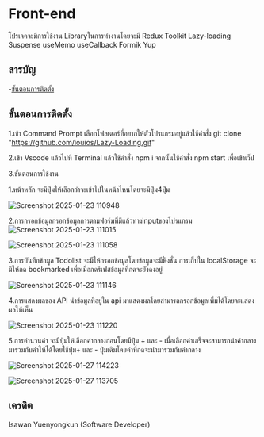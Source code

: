 # Front-end

 โปรเจคจะมีการใช้งาน Libraryในการทำงานโดยจะมี Redux Toolkit  Lazy-loading  Suspense 
useMemo useCallback Formik Yup
## สารบัญ

-[ขั้นตอนการติดตั้ง](#%E0%B8%82%E0%B8%B1%E0%B9%89%E0%B8%99%E0%B8%95%E0%B8%AD%E0%B8%99%E0%B8%81%E0%B8%B2%E0%B8%A3%E0%B8%95%E0%B8%B4%E0%B8%94%E0%B8%95%E0%B8%B1%E0%B9%89%E0%B8%87)

## ขั้นตอนการติดตั้ง

1.เข้า Command Prompt เลือกโฟลเดอร์ที่อยากให้ตัวโปรแกรมอยู่แล้วใช้คำสั่ง
git clone "https://github.com/iouios/Lazy-Loading.git"

2.เข้า Vscode แล้วไปที่ Terminal แล้วใช้คำสั่ง npm i จากนั้นใช้คำสั่ง npm start เพื่อเข้าเว็ป

3.ขั้นตอนการใช้งาน

1.หน้าหลัก จะมีปุ่มให้เลือกว่าจะเข้าไปในหน้าไหนโดยจะมีปุ่ม4ปุ่ม

![Screenshot 2025-01-23 110948](https://github.com/user-attachments/assets/554b045f-f5f7-4852-b178-45ded50a7499)


 2.การกรอกข้อมูลกรอกข้อมูลการตามฟอร์มที่มีแล้วทางinputของโปรแกรม
 ![Screenshot 2025-01-23 111015](https://github.com/user-attachments/assets/953ee94f-604c-4bcc-9939-8513849c39ad)

![Screenshot 2025-01-23 111058](https://github.com/user-attachments/assets/c16149fd-d27d-4aa2-aa75-071725a3ba4f)

 
 3.การบันทึกข้อมูล Todolist จะมีให้กรอกข้อมูลโดยข้อมูลจะมีฟั่งชั่น การเก็บใน localStorage จะมีให้กด bookmarked เพื่อเมื่อกดรีเฟสข้อมูลที่กดจะยังคงอยู่

 ![Screenshot 2025-01-23 111146](https://github.com/user-attachments/assets/94c5bf4b-18d1-4d7e-842f-e9ddf110199f)

  
 4.การแสดงผลของ API นำข้อมูลที่อยู่ใน api มาแสดงผลโดยสามารถกรอกข้อมูลเพื่มได้โดยจะแสดงผลให้เห็น

 ![Screenshot 2025-01-23 111220](https://github.com/user-attachments/assets/0777cdb5-a311-4afb-80c1-0e716b746e74)

 
 5.การคำนวนค่า จะมีปุ่มให้เลือกค่ากลางก่อนโดยมีปุ๋ม + และ - เมื่อเลือกค่าเสร็จจะสามารถนำค่ากลางมารวมกับค่าให้ได้โดยใช้ปุ๋ม+ และ - ปุ่มเดิมโดยค่าที่กดจะนำมารวมกับค่ากลาง

 ![Screenshot 2025-01-27 114223](https://github.com/user-attachments/assets/d189c150-5391-4048-b324-1a5fb3b7b58f)


![Screenshot 2025-01-27 113705](https://github.com/user-attachments/assets/b4eadb83-0a6e-4cce-89a2-470cff4e777d)


## เครดิต
Isawan Yuenyongkun (Software Developer)

